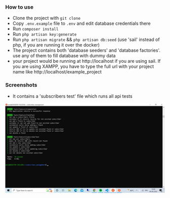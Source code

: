 ### How to use

- Clone the project with `git clone`
- Copy `.env.example` file to `.env` and edit database credentials there
- Run `composer install`
- Run `php artisan key:generate`
- Run `php artisan migrate` && `php artisan db:seed`  (use 'sail' instead of php, if you are running it over the docker)
- The project contains both 'database seeders' and 'database factories'. use any of them to fill database with dummy data
- your project would be running at http://localhost if you are using sail. If you are using XAMPP, you have to type the full url with your project name like http://localhost/example_project

### Screenshots

- It contains a 'subscribers test' file which runs all api tests
<img src="https://raw.githubusercontent.com/amitleuva1987/subscriber_management_backend/master/tests.jpg" /> 
